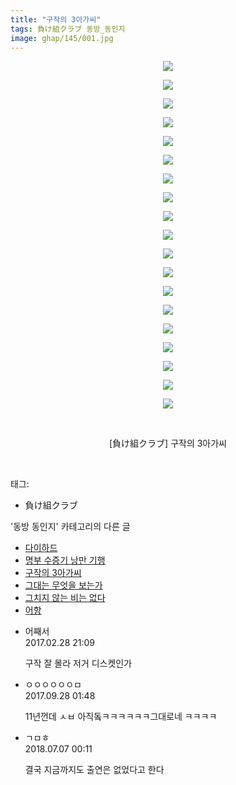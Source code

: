 ```yaml
---
title: "구작의 3아가씨"
tags: 負け組クラブ 동방_동인지
image: ghap/145/001.jpg
---
```

<div class="article">
<p style="text-align: center; clear: none; float: none;"><img src="{{ site.nasurl }}/ghap/145/001.jpg"/></p>
<p style="text-align: center; clear: none; float: none;"><img src="{{ site.nasurl }}/ghap/145/002.jpg"/></p>
<p style="text-align: center; clear: none; float: none;"><img src="{{ site.nasurl }}/ghap/145/003.jpg"/></p>
<p style="text-align: center; clear: none; float: none;"><img src="{{ site.nasurl }}/ghap/145/004.jpg"/></p>
<p style="text-align: center; clear: none; float: none;"><img src="{{ site.nasurl }}/ghap/145/005.jpg"/></p>
<p style="text-align: center; clear: none; float: none;"><img src="{{ site.nasurl }}/ghap/145/006.jpg"/></p>
<p style="text-align: center; clear: none; float: none;"><img src="{{ site.nasurl }}/ghap/145/007.jpg"/></p>
<p style="text-align: center; clear: none; float: none;"><img src="{{ site.nasurl }}/ghap/145/008.jpg"/></p>
<p style="text-align: center; clear: none; float: none;"><img src="{{ site.nasurl }}/ghap/145/009.jpg"/></p>
<p style="text-align: center; clear: none; float: none;"><img src="{{ site.nasurl }}/ghap/145/010.jpg"/></p>
<p style="text-align: center; clear: none; float: none;"><img src="{{ site.nasurl }}/ghap/145/011.jpg"/></p>
<p style="text-align: center; clear: none; float: none;"><img src="{{ site.nasurl }}/ghap/145/012.jpg"/></p>
<p style="text-align: center; clear: none; float: none;"><img src="{{ site.nasurl }}/ghap/145/013.jpg"/></p>
<p style="text-align: center; clear: none; float: none;"><img src="{{ site.nasurl }}/ghap/145/014.jpg"/></p>
<p style="text-align: center; clear: none; float: none;"><img src="{{ site.nasurl }}/ghap/145/015.jpg"/></p>
<p style="text-align: center; clear: none; float: none;"><img src="{{ site.nasurl }}/ghap/145/016.jpg"/></p>
<p style="text-align: center; clear: none; float: none;"><img src="{{ site.nasurl }}/ghap/145/017.jpg"/></p>
<p style="text-align: center; clear: none; float: none;"><img src="{{ site.nasurl }}/ghap/145/018.jpg"/></p>
<p style="text-align: center; clear: none; float: none;"><img src="{{ site.nasurl }}/ghap/145/019.jpg"/></p>
<p style="text-align: center; clear: none; float: none;"><br/></p>
<p style="text-align: center; clear: none; float: none;">[負け組クラブ] 구작의 3아가씨</p>
<p><br/></p>
</div><div class="tagTrail">
<p>태그: </p>
<ul>
<li>負け組クラブ</li>
</ul>
</div><div class="another">
<p>'동방 동인지' 카테고리의 다른 글</p>
<ul>
<li><a href="/2016-06-18-ghap_147">다이하드</a></li>
<li><a href="/2016-06-18-ghap_146">명부 수증기 낭만 기행</a></li>
<li><a href="/2016-06-18-ghap_145">구작의 3아가씨</a></li>
<li><a href="/2016-06-18-ghap_144">그대는 무엇을 보는가</a></li>
<li><a href="/2016-06-18-ghap_143">그치지 않는 비는 없다</a></li>
<li><a href="/2016-06-18-ghap_142">어항</a></li>
</ul>
</div><div class="cb_module cb_fluid">
<div class="cb_wrt cb_profile">
<div class="comment">
<ul>
<li class="cb_thumb_off" id="comment14927903">
<div class="cb_comment_area">
<div class="cb_info_area">
<div class="cb_section">
<span class="cb_nick_name">어째서</span>
</div>
<div class="cb_section">
<span class="cb_date">2017.02.28 21:09 </span>
</div>
</div>
<div class="cb_dsc_comment">
<p class="cb_dsc">
											구작 잘 몰라  저거 디스켓인가
										</p>
</div>
</div></li>
<li class="cb_thumb_off" id="comment15092107">
<div class="cb_comment_area">
<div class="cb_info_area">
<div class="cb_section">
<span class="cb_nick_name">ㅇㅇㅇㅇㅇㅇㅁ</span>
</div>
<div class="cb_section">
<span class="cb_date">2017.09.28 01:48 </span>
</div>
</div>
<div class="cb_dsc_comment">
<p class="cb_dsc">
											11년껀데 ㅅㅂ 아직돜ㅋㅋㅋㅋㅋㅋ그대로네 ㅋㅋㅋㅋ
										</p>
</div>
</div></li>
<li class="cb_thumb_off" id="comment15281742">
<div class="cb_comment_area">
<div class="cb_info_area">
<div class="cb_section">
<span class="cb_nick_name">ㄱㅁㅎ</span>
</div>
<div class="cb_section">
<span class="cb_date">2018.07.07 00:11 </span>
</div>
</div>
<div class="cb_dsc_comment">
<p class="cb_dsc">
											결국 지금까지도 출연은 없었다고 한다
										</p>
</div>
</div></li>
</ul>
</div>
</div><!-- commentList close -->
</div>